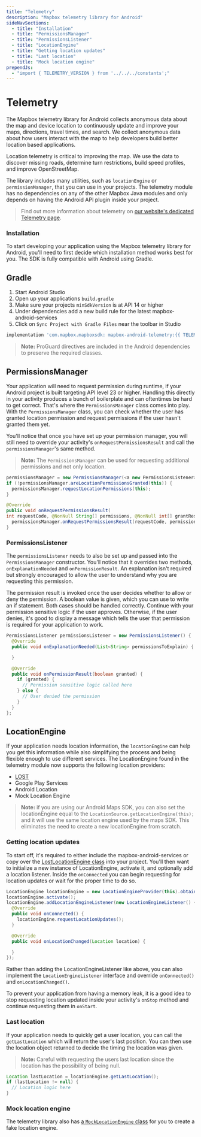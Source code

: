 ```yaml
---
title: "Telemetry"
description: "Mapbox telemetry library for Android"
sideNavSections:
  - title: "Installation"
  - title: "PermissionsManager"
  - title: "PermissionsListener"
  - title: "LocationEngine"
  - title: "Getting location updates"
  - title: "Last location"
  - title: "Mock location engine"
prependJs:
  - "import { TELEMETRY_VERSION } from '../../../constants';"
---
```


# Telemetry

The Mapbox telemetry library for Android collects anonymous data about the map and device location to continuously update and improve your maps, directions, travel times, and search. We collect anonymous data about how users interact with the map to help developers build better location based applications.

Location telemetry is critical to improving the map. We use the data to discover missing roads, determine turn restrictions, build speed profiles, and improve OpenStreetMap.

The library includes many utilities, such as `locationEngine` or `permissionManager`, that you can use in your projects. The telemetry module has no dependencies on any of the other Mapbox Java modules and only depends on having the Android API plugin inside your project.

> Find out more information about telemetry on [our website's dedicated Telemetry page](https://www.mapbox.com/telemetry/).

### Installation

To start developing your application using the Mapbox telemetry library for Android, you'll need to first decide which installation method works best for you. The SDK is fully compatible with Android using Gradle.

## Gradle

1. Start Android Studio
2. Open up your applications `build.gradle`
3. Make sure your projects `minSdkVersion` is at API 14 or higher
4. Under dependencies add a new build rule for the latest mapbox-android-services
5. Click on `Sync Project with Gradle Files` near the toolbar in Studio

```groovy
implementation 'com.mapbox.mapboxsdk: mapbox-android-telemetry:{{ TELEMETRY_VERSION }}'
```

> **Note:** ProGuard directives are included in the Android dependencies to preserve the required classes.


## PermissionsManager

Your application will need to request permission during runtime, if your Android project is built targeting API level 23 or higher. Handling this directly in your activity produces a bunch of boilerplate and can oftentimes be hard to get correct. That's where the `PermissionsManager` class comes into play. With the `PermissionsManager` class, you can check whether the user has granted location permission and request permissions if the user hasn't granted them yet.

You'll notice that once you have set up your permission manager, you will still need to override your activity's `onRequestPermissionsResult` and call the `permissionsManager`'s same method.

> **Note:** The `PermissionsManager` can be used for requesting additional permissions and not only location.

```java
permissionsManager = new PermissionsManager(<a new PermissionsListener>);
if (!permissionsManager.areLocationPermissionsGranted(this)) {
  permissionsManager.requestLocationPermissions(this);
}

@Override
public void onRequestPermissionsResult(
int requestCode, @NonNull String[] permissions, @NonNull int[] grantResults) {
  permissionsManager.onRequestPermissionsResult(requestCode, permissions, grantResults);
}
```

### PermissionsListener

The `permissionsListener` needs to also be set up and passed into the `PermissionsManager` constructor. You'll notice that it overrides two methods, `onExplanationNeeded` and `onPermissionResult`. An explanation isn't required but strongly encouraged to allow the user to understand why you are requesting this permission.

The permission result is invoked once the user decides whether to allow or deny the permission. A boolean value is given, which you can use to write an if statement. Both cases should be handled correctly. Continue with your permission sensitive logic if the user approves. Otherwise, if the user denies, it's good to display a message which tells the user that permission is required for your application to work.

```java
PermissionsListener permissionsListener = new PermissionsListener() {
  @Override
  public void onExplanationNeeded(List<String> permissionsToExplain) {

  }

  @Override
  public void onPermissionResult(boolean granted) {
    if (granted) {
      // Permission sensitive logic called here
    } else {
      // User denied the permission
    }
  }
};
```

## LocationEngine

If your application needs location information, the `locationEngine` can help you get this information while also simplifying the process and being flexible enough to use different services. The LocationEngine found in the telemetry module now supports the following location providers:

- [LOST](https://github.com/mapzen/lost/)
- Google Play Services
- Android Location
- Mock Location Engine

> **Note:** if you are using our Android Maps SDK, you can also set the locationEngine equal to the `LocationSource.getLocationEngine(this);` and it will use the same location engine used by the maps SDK. This eliminates the need to create a new locationEngine from scratch.

### Getting location updates

To start off, it's required to either include the mapbox-android-services or copy over the [LostLocationEngine class](https://github.com/mapbox/mapbox-events-android/blob/c4e28e8ec737fbbad543d495b084b5da86cf1b80/liblocation/src/main/java/com/mapbox/android/core/location/LostLocationEngine.java) into your project. You'll then want to initialize a new instance of LocationEngine, activate it, and optionally add a location listener. Inside the `onConnected` you can begin requesting for location updates or wait for the proper time to do so.

```java
LocationEngine locationEngine = new LocationEngineProvider(this).obtainBestLocationEngineAvailable();
locationEngine.activate();
locationEngine.addLocationEngineListener(new LocationEngineListener() {
  @Override
  public void onConnected() {
    locationEngine.requestLocationUpdates();
  }

  @Override
  public void onLocationChanged(Location location) {

  }
});
```

Rather than adding the LocationEngineListener like above, you can also implement the `LocationEngineListener` interface and override `onConnected()` and `onLocationChanged()`.

To prevent your application from having a memory leak, it is a good idea to stop requesting location updated inside your activity's `onStop` method and continue requesting them in `onStart`.

### Last location

If your application needs to quickly get a user location, you can call the `getLastLocation` which will return the user's last position. You can then use the location object returned to decide the timing the location was given.

> **Note:** Careful with requesting the users last location since the location has the possibility of being null.

```java
Location lastLocation = locationEngine.getLastLocation();
if (lastLocation != null) {
  // Location logic here
}
```

### Mock location engine

The telemetry library also has [a `MockLocationEngine` class](https://github.com/mapbox/mapbox-events-android/blob/master/liblocation/src/main/java/com/mapbox/android/core/location/MockLocationEngine.java) for you to create a fake location engine. 